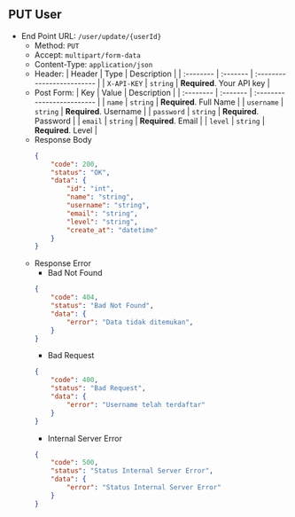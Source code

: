 ## PUT User
- End Point URL: `/user/update/{userId}`
    - Method: `PUT`
    - Accept: `multipart/form-data`
    - Content-Type: `application/json`
    - Header:
      | Header 	| Type     | Description                |
      | :-------- | :------- | :------------------------- |
      | `X-API-KEY` | `string` | **Required**. Your API key |
    - Post Form:
      | Key 	    | Value     | Description                |
      | :-------- | :------- | :------------------------- |
      | `name` | `string` | **Required**. Full Name |
      | `username` | `string` | **Required**. Username |
      | `password` | `string` | **Required**. Password |
      | `email` | `string` | **Required**. Email |
      | `level` | `string` | **Required**. Level |
    - Response Body
      ```json
      {
          "code": 200,
          "status": "OK",
          "data": {
              "id": "int",
              "name": "string",
              "username": "string",
              "email": "string",
              "level": "string",
              "create_at": "datetime"
          }
      }
      ```
    - Response Error
        - Bad Not Found
      ```json
      {
          "code": 404,
          "status": "Bad Not Found",
          "data": {
              "error": "Data tidak ditemukan",
          }
      }
      ```
        - Bad Request
      ```json
      {
          "code": 400,
          "status": "Bad Request",
          "data": {
              "error": "Username telah terdaftar"
          }
      }
      ```
        - Internal Server Error
      ```json
      {
          "code": 500,
          "status": "Status Internal Server Error",
          "data": {
              "error": "Status Internal Server Error"
          }
      }
      ```
